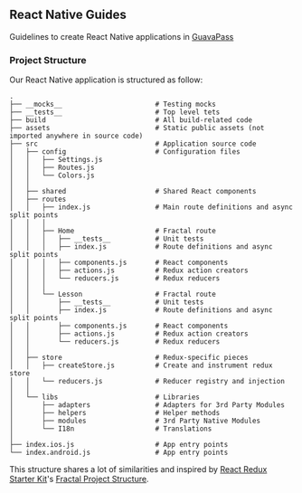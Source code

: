## React Native Guides

Guidelines to create React Native applications in [GuavaPass](https://www.guavapass.com)

### Project Structure

Our React Native application is structured as follow:

```
.
├── __mocks__                       # Testing mocks
├── __tests__                       # Top level tets
├── build                           # All build-related code
├── assets                          # Static public assets (not imported anywhere in source code)
├── src                             # Application source code
│   ├── config                      # Configuration files
│   │   ├── Settings.js
│   │   ├── Routes.js
│   │   └── Colors.js
│   │
│   ├── shared                      # Shared React components
│   ├── routes
│   │   ├── index.js                # Main route definitions and async split points
│   │   │
│   │   ├── Home                    # Fractal route
│   │   │   ├── __tests__           # Unit tests
│   │   │   ├── index.js            # Route definitions and async split points
│   │   │   ├── components.js       # React components
│   │   │   ├── actions.js          # Redux action creators
│   │   │   └── reducers.js         # Redux reducers
│   │   │
│   │   └── Lesson                  # Fractal route
│   │       ├── __tests__           # Unit tests
│   │       ├── index.js            # Route definitions and async split points
│   │       ├── components.js       # React components
│   │       ├── actions.js          # Redux action creators
│   │       └── reducers.js         # Redux reducers
│   │
│   ├── store                       # Redux-specific pieces
│   │   ├── createStore.js          # Create and instrument redux store
│   │   └── reducers.js             # Reducer registry and injection
│   │
│   └── libs                        # Libraries
│       ├── adapters                # Adapters for 3rd Party Modules
│       ├── helpers                 # Helper methods
│       ├── modules                 # 3rd Party Native Modules
│       └── I18n                    # Translations
│
├── index.ios.js                    # App entry points
└── index.android.js                # App entry points
```

This structure shares a lot of similarities and inspired by [React Redux Starter Kit](https://github.com/davezuko/react-redux-starter-kit)'s [Fractal Project Structure](https://github.com/davezuko/react-redux-starter-kit/wiki/Fractal-Project-Structure).
